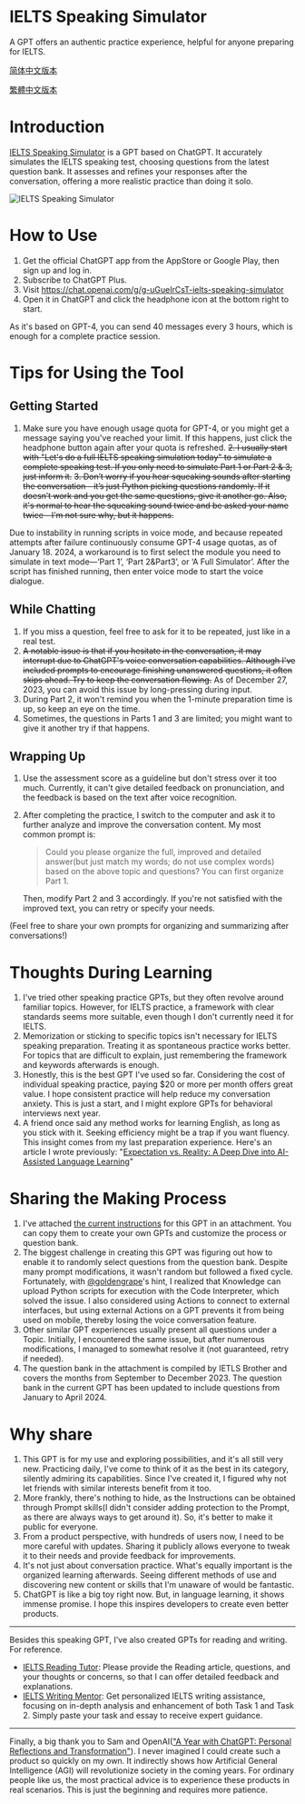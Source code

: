 # IELTS Speaking Simulator
A GPT offers an authentic practice experience, helpful for anyone preparing for IELTS.

[简体中文版本](https://github.com/hubeiqiao/IELTS-Speaking-Simulator/blob/main/README.md)

[繁體中文版本](https://github.com/hubeiqiao/IELTS-Speaking-Simulator/blob/main/README_TC.md)

# Introduction
[IELTS Speaking Simulator](https://chat.openai.com/g/g-uGueIrCsT-ielts-speaking-simulator) is a GPT based on ChatGPT. It accurately simulates the IELTS speaking test, choosing questions from the latest question bank. It assesses and refines your responses after the conversation, offering a more realistic practice than doing it solo.

![IELTS Speaking Simulator](https://github.com/hubeiqiao/IELTS-Speaking-Simulator/blob/main/IELTS%20Speaking%20Simulator_Interface.jpg)

# How to Use
1. Get the official ChatGPT app from the AppStore or Google Play, then sign up and log in.
2. Subscribe to ChatGPT Plus.
3. Visit https://chat.openai.com/g/g-uGueIrCsT-ielts-speaking-simulator
4. Open it in ChatGPT and click the headphone icon at the bottom right to start.

As it's based on GPT-4, you can send 40 messages every 3 hours, which is enough for a complete practice session.


# Tips for Using the Tool

## Getting Started
1. Make sure you have enough usage quota for GPT-4, or you might get a message saying you've reached your limit. If this happens, just click the headphone button again after your quota is refreshed.
~~2. I usually start with "Let's do a full IELTS speaking simulation today" to simulate a complete speaking test. If you only need to simulate Part 1 or Part 2 & 3, just inform it.~~
~~3. Don’t worry if you hear squeaking sounds after starting the conversation - it’s just Python picking questions randomly. If it doesn’t work and you get the same questions, give it another go. Also, it's normal to hear the squeaking sound twice and be asked your name twice - I'm not sure why, but it happens.~~

Due to instability in running scripts in voice mode, and because repeated attempts after failure continuously consume GPT-4 usage quotas, as of January 18. 2024, a workaround is to first select the module you need to simulate in text mode—‘Part 1’, ‘Part 2&Part3’, or ‘A Full Simulator’. After the script has finished running, then enter voice mode to start the voice dialogue.

## While Chatting
1. If you miss a question, feel free to ask for it to be repeated, just like in a real test.
2. ~~A notable issue is that if you hesitate in the conversation, it may interrupt due to ChatGPT's voice conversation capabilities. Although I've included prompts to encourage finishing unanswered questions, it often skips ahead. Try to keep the conversation flowing.~~ As of December 27, 2023, you can avoid this issue by long-pressing during input.
3. During Part 2, it won't remind you when the 1-minute preparation time is up, so keep an eye on the time.
4. Sometimes, the questions in Parts 1 and 3 are limited; you might want to give it another try if that happens.

## Wrapping Up
1. Use the assessment score as a guideline but don't stress over it too much. Currently, it can't give detailed feedback on pronunciation, and the feedback is based on the text after voice recognition.
2. After completing the practice, I switch to the computer and ask it to further analyze and improve the conversation content. My most common prompt is:
   
   > Could you please organize the full, improved and detailed answer(but just match my words; do not use complex words) based on the above topic and questions? You can first organize Part 1.
   
   Then, modify Part 2 and 3 accordingly. If you're not satisfied with the improved text, you can retry or specify your needs.

(Feel free to share your own prompts for organizing and summarizing after conversations!)


# Thoughts During Learning
1. I've tried other speaking practice GPTs, but they often revolve around familiar topics. However, for IELTS practice, a framework with clear standards seems more suitable, even though I don't currently need it for IELTS.
2. Memorization or sticking to specific topics isn't necessary for IELTS speaking preparation. Treating it as spontaneous practice works better. For topics that are difficult to explain, just remembering the framework and keywords afterwards is enough.
3. Honestly, this is the best GPT I've used so far. Considering the cost of individual speaking practice, paying $20 or more per month offers great value. I hope consistent practice will help reduce my conversation anxiety. This is just a start, and I might explore GPTs for behavioral interviews next year.
4. A friend once said any method works for learning English, as long as you stick with it. Seeking efficiency might be a trap if you want fluency. This insight comes from my last preparation experience. Here's an article I wrote previously: "[Expectation vs. Reality: A Deep Dive into AI-Assisted Language Learning](https://hubeiqiao.notion.site/Expectation-vs-Reality-A-Deep-Dive-into-AI-Assisted-Language-Learning-2ebf7d1fc3224e9486b3be81f48d25ab?pvs=4)"

# Sharing the Making Process
1. I've attached [the current instructions](https://github.com/hubeiqiao/IELTS-Speaking-Simulator/blob/main/IELTS-Speaking-Simulator_Instructrion_20231215.txt) for this GPT in an attachment. You can copy them to create your own GPTs and customize the process or question bank.
2. The biggest challenge in creating this GPT was figuring out how to enable it to randomly select questions from the question bank. Despite many prompt modifications, it wasn't random but followed a fixed cycle. Fortunately, with [@goldengrape](https://twitter.com/goldengrape)'s hint, I realized that Knowledge can upload Python scripts for execution with the Code Interpreter, which solved the issue. I also considered using Actions to connect to external interfaces, but using external Actions on a GPT prevents it from being used on mobile, thereby losing the voice conversation feature.
3. Other similar GPT experiences usually present all questions under a Topic. Initially, I encountered the same issue, but after numerous modifications, I managed to somewhat resolve it (not guaranteed, retry if needed).
4. The question bank in the attachment is compiled by IETLS Brother and covers the months from September to December 2023. The question bank in the current GPT has been updated to include questions from January to April 2024.

# Why share
1. This GPT is for my use and exploring possibilities, and it's all still very new. Practicing daily, I've come to think of it as the best in its category, silently admiring its capabilities. Since I've created it, I figured why not let friends with similar interests benefit from it too.
2. More frankly, there's nothing to hide, as the Instructions can be obtained through Prompt skills(I didn't consider adding protection to the Prompt, as there are always ways to get around it). So, it's better to make it public for everyone.
3. From a product perspective, with hundreds of users now, I need to be more careful with updates. Sharing it publicly allows everyone to tweak it to their needs and provide feedback for improvements.
4. It's not just about conversation practice. What's equally important is the organized learning afterwards. Seeing different methods of use and discovering new content or skills that I'm unaware of would be fantastic.
5. ChatGPT is like a big toy right now. But, in language learning, it shows immense promise. I hope this inspires developers to create even better products.

---
Besides this speaking GPT, I've also created GPTs for reading and writing. For reference.
- [IELTS Reading Tutor](https://chat.openai.com/g/g-vYk0G1CPU-ielts-reading-tutor): Please provide the Reading article, questions, and your thoughts or concerns, so that I can offer detailed feedback and explanations.
- [IELTS Writing Mentor](https://chat.openai.com/g/g-vG4GIq3DH-ielts-writing-mentor): Get personalized IELTS writing assistance, focusing on in-depth analysis and enhancement of both Task 1 and Task 2. Simply paste your task and essay to receive expert guidance.

---

Finally, a big thank you to Sam and OpenAI(["A Year with ChatGPT: Personal Reflections and Transformation"](https://hubeiqiao.notion.site/A-Year-with-ChatGPT-Personal-Reflections-and-Transformation-a69865a83beb4a4d8bbaf2adde71ab0d?pvs=4)). I never imagined I could create such a product so quickly on my own. It indirectly shows how Artificial General Intelligence (AGI) will revolutionize society in the coming years. For ordinary people like us, the most practical advice is to experience these products in real scenarios. This is just the beginning and requires more patience.
